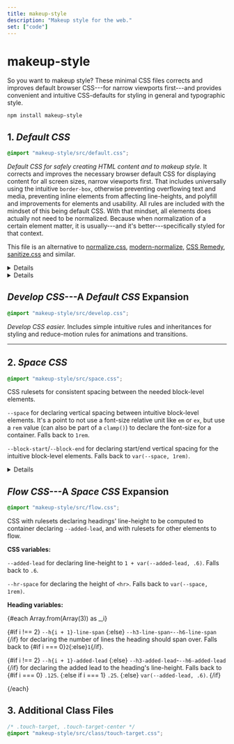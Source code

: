 ```yaml
---
title: makeup-style
description: "Makeup style for the web."
set: ["code"]
---
```


# makeup-style

So you want to makeup style? These minimal CSS files corrects and improves default browser CSS---for narrow viewports first---and provides convenient and intuitive CSS-defaults for styling in general and typographic style.

```
npm install makeup-style
```

## 1. *Default CSS*

```css
@import "makeup-style/src/default.css";
```

*Default CSS for safely creating HTML content and to makeup style.* It corrects and improves the necessary browser default CSS for displaying content for all screen sizes, narrow viewports first. That includes universally using the intuitive `border-box`, otherwise preventing overflowing text and media, preventing inline elements from affecting line-heights, and polyfill and improvements for elements and usability. All rules are included with the mindset of this being default CSS. With that mindset, all elements does actually not need to be normalized. Because when normalization of a certain element matter, it is usually---and it's better---specifically styled for that context.

This file is an alternative to [normalize.css][nc], [modern-normalize][mn], [CSS Remedy][cr], [sanitize.css][sc] and similar.

<Details>
<em slot="summary">Notes</em>

*All libraries should have honest notes on drawbacks and/or missing support:*

1. `code, kbd, samp, sub, sup` are inline elements Default CSS styles to not affect line-heights. If they are used as block-level elements though, they will be short in height since their `line-height` is adjusted. E.g., if their direct parent uses `grid` or `flex`. Solution is to redo your HTML structure or restyle `line-height` for these elements in this context.

2. To allow browsers to auto hyphenate words when text wraps, `hyphens: auto` is applied. *The support may still be lacking for some languages in some browsers.* `hyphens: manual` may be set (for some elements) on wider viewports and/or for advanced content creators who knows `shy`.

3. For browsers that don't support `overflow-wrap: anywhere`, and when a language has poor `hyphens: auto` support, words can overflow their container. This ruleset can be added to always break words for those browsers as well:

	```css
	@supports not (overflow-wrap: anywhere) {
		:root {
			word-break: break-word;
		}
	}
	```

4. Margin for `<body>` is not removed. So you usually also want `body { margin: 0; }`.

</Details>

<Details>
<em slot="summary">Tips</em>

`<hr>` 'border' uses `height` and `background` for a nicer border. This makes it easy to adjust:

```css
hr {
	/* Gradient border */
	background-image: linear-gradient(90deg, red, blue);
	/* Change size */
	background-size: 5em 2px;
	/* Change position */
	background-position: left center;
	/* Change spacing */
	height: 2em;
}
```

</Details>

## *Develop CSS*---A <cite>Default CSS</cite> Expansion

```css
@import "makeup-style/src/develop.css";
```

*Develop CSS easier.* Includes simple intuitive rules and inheritances for styling and reduce-motion rules for animations and transitions.

---

## 2. *Space CSS*

```css
@import "makeup-style/src/space.css";
```

CSS rulesets for consistent spacing between the needed block-level elements.

`--space` for declaring vertical spacing between intuitive block-level elements. It's a point to not use a font-size relative unit like `em` or `ex`, but use a `rem` value (can also be part of a `clamp()`) to declare the font-size for a container. Falls back to `1rem`.

`--block-start`/`--block-end` for declaring start/end vertical spacing for the intuitive block-level elements. Falls back to `var(--space, 1rem)`.

<Details>
<em slot="summary">Example</em>


```css
:root {
	--font-size: clamp(
		1rem, 4.8vw, 1.3rem
	);
}

.content {
	--space: var(--font-size);
	font-size: var(--font-size);
}

@media (min-width: 900px) {
	:root {
		--font-size: 1.1rem;
	}
}
```

</Details>

## *Flow CSS*---A <cite>Space CSS</cite> Expansion

```css
@import "makeup-style/src/flow.css";
```

CSS with rulesets declaring headings' line-height to be computed to container declaring `--added-lead`, and with rulesets for other elements to flow.

**CSS variables:**

`--added-lead` for declaring line-height to `1 + var(--added-lead, .6)`. Falls back to `.6`.

`--hr-space` for declaring the height of `<hr>`. Falls back to `var(--space, 1rem)`.

**Heading variables:**

{#each Array.from(Array(3)) as _,i}

<p>
	{#if i !== 2}
		<code>--h{i + 1}-line-span</code>
	{:else}
		<code>--h3-line-span</code>-<code>--h6-line-span</code>
	{/if}
	for declaring the number of lines the heading should span over. Falls back to 
	{#if i === 0}<code>2</code>{:else}<code>1</code>{/if}.
</p>

<p>
	{#if i !== 2}
		<code>--h{i + 1}-added-lead</code>
	{:else}
		<code>--h3-added-lead</code>-<code>--h6-added-lead</code>
	{/if}
	for declaring the added lead to the heading's line-height. Falls back to
	{#if i === 0}
		<code>.125</code>.
	{:else if i === 1}
		<code>.25</code>.
	{:else}
		<code>var(--added-lead, .6)</code>.
	{/if}
</p>

{/each}

## 3. Additional Class Files

```css
/* .touch-target, .touch-target-center */
@import "makeup-style/src/class/touch-target.css";
```

[amcr]: https://piccalil.li/blog/a-modern-css-reset/
[cc]: https://cube.fyi/
[cr]: https://github.com/jensimmons/cssremedy
[mn]: https://github.com/sindresorhus/modern-normalize
[mccr]: https://www.joshwcomeau.com/css/custom-css-reset/
[nc]: https://github.com/necolas/normalize.css/
[op]: https://open-props.style/
[sc]: https://github.com/csstools/sanitize.css

<script>
 	import Details from "/src/libs/Details.svelte";
</script>
